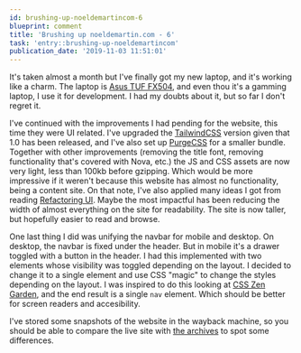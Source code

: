 ```yaml
---
id: brushing-up-noeldemartincom-6
blueprint: comment
title: 'Brushing up noeldemartin.com - 6'
task: 'entry::brushing-up-noeldemartincom'
publication_date: '2019-11-03 11:51:01'
---
```


It's taken almost a month but I've finally got my new laptop, and it's working like a charm. The laptop is [Asus TUF FX504](https://www.asus.com/us/Laptops/ASUS-TUF-Gaming-FX504/), and even thou it's a gamming laptop, I use it for development. I had my doubts about it, but so far I don't regret it.

I've continued with the improvements I had pending for the website, this time they were UI related. I've upgraded the [TailwindCSS](https://tailwindcss.com/) version given that 1.0 has been released, and I've also set up [PurgeCSS](https://www.purgecss.com/) for a smaller bundle. Together with other improvements (removing the title font, removing functionality that's covered with Nova, etc.) the JS and CSS assets are now very light, less than 100kb before gzipping. Which would be more impressive if it weren't because this website has almost no functionality, being a content site. On that note, I've also applied many ideas I got from reading [Refactoring UI](https://refactoringui.com/). Maybe the most impactful has been reducing the width of almost everything on the site for readability. The site is now taller, but hopefully easier to read and browse.

One last thing I did was unifying the navbar for mobile and desktop. On desktop, the navbar is fixed under the header. But in mobile it's a drawer toggled with a button in the header. I had this implemented with two elements whose visibility was toggled depending on the layout. I decided to change it to a single element and use CSS "magic" to change the styles depending on the layout. I was inspired to do this looking at [CSS Zen Garden](http://www.csszengarden.com/), and the end result is a single `nav` element. Which should be better for screen readers and accesibility.

I've stored some snapshots of the website in the wayback machine, so you should be able to compare the live site with [the archives](https://web.archive.org/web/*/https://noeldemartin.com/now) to spot some differences.
